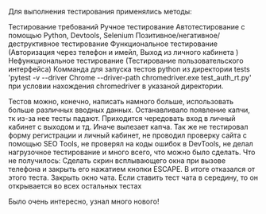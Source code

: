 Для выполнения тестирования применялись методы:

Тестирование требований
Ручное тестирование
Автотестирование с помощью Python, Devtools, Selenium
Позитивное/негативное/деструктивное тестирование
Функциональное тестирование (Авторизация через телефон и имейл, Выход из личного кабинета )
Нефункциональное тестирование (Тестирование пользовательского интерфейса)
Комманда для запуска тестов python из директории tests 'pytest -v --driver Chrome --driver-path chromedriver.exe  test_auth_rt.py' 
при условии нахождения chromedriver в указаной директории. 

Тестов можно, конечно, написать намного больше, использовать больше различных вводных данных. 
Останавливало появление капчи, тк из-за нее тесты падают. Приходится чередовать вход в личный кабинет с выходом и тд. Иначе вылезает капча.
Так же не тестировал форму регистрации и личный кабинет, не проводил проверку сайта с помощью SEO Tools, не проверял на коды ошибок в DevTools, 
не делал нагрузочное тестирование и много всего, что можно было сделать.
Что не получилось:
Сделать скрин всплывающего окна при вызове телефона и закрыть его нажатием кнопки ESCAPE. В итоге отказался от этого теста.
Закрыть окно чата. Если ставить тест чата в середину, то он открывается во всех остальных тестах

Было очень интересно, узнал много нового!
